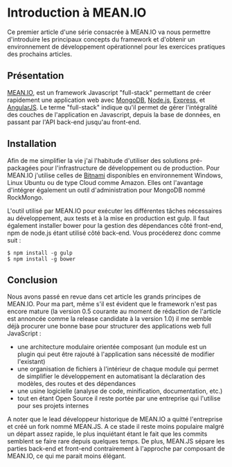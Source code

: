 # Introduction à MEAN.IO

Ce premier article d'une série consacrée à MEAN.IO va nous permettre d'introduire les principaux concepts du framework et d'obtenir un environnement de développement opérationnel pour les exercices pratiques des prochains articles.

## Présentation

[MEAN.IO](http://mean.io/), est un framework Javascript "full-stack" permettant de créer rapidement une application web avec [MongoDB](http://www.mongodb.org/), [Node.js](http://www.nodejs.org/), [Express](http://expressjs.com/), et [AngularJS](http://angularjs.org/). Le terme "full-stack" indique qu'il permet de gérer l'intégralité des couches de l'application en Javascript, depuis la base de données, en passant par l'API back-end jusqu'au front-end.

## Installation

Afin de me simplifier la vie j'ai l'habitude d'utiliser des solutions pré-packagées pour l'infrastructure de développement ou de production. Pour MEAN.IO j'utilise celles de [Bitnami](https://bitnami.com/stack/mean) disponibles en environnement Windows, Linux Ubuntu ou de type Cloud comme Amazon. Elles ont l'avantage d'intégrer également un outil d'administration pour MongoDB nommé RockMongo.

L'outil utilisé par MEAN.IO pour exécuter les différentes tâches nécessaires au développement, aux tests et à la mise en production est gulp. Il faut également installer bower pour la gestion des dépendances côté front-end, npm de node.js étant utilisé côté back-end. Vous procéderez donc comme suit : 
```
$ npm install -g gulp
$ npm install -g bower 
```

## Conclusion

Nous avons passé en revue dans cet article les grands principes de MEAN.IO. Pour ma part, même s'il est évident que le framework n'est pas encore mature (la version 0.5 courante au moment de rédaction de l'article est annoncée comme la release candidate à la version 1.0) il me semble déjà procurer une bonne base pour structurer des applications web full JavaScript :

 - une architecture modulaire orientée composant (un module est un plugin qui peut être rajouté à l'application sans nécessité de modifier l'existant)
 - une organisation de fichiers à l'intérieur de chaque module qui permet de simplifier le développement en automatisant la déclaration des modèles, des routes et des dépendances
 - une usine logicielle (analyse de code, minification, documentation, etc.)
 - tout en étant Open Source il reste portée par une entreprise qui l'utilise pour ses projets internes

A noter que le lead développeur historique de MEAN.IO a quitté l'entreprise et créé un fork nommé MEAN.JS. A ce stade il reste moins populaire malgré un départ assez rapide, le plus inquiétant étant le fait que les commits semblent se faire rare depuis quelques temps. De plus, MEAN.JS sépare les parties back-end et front-end contrairement à l'approche par composant de MEAN.IO, ce qui me parait moins élégant.
